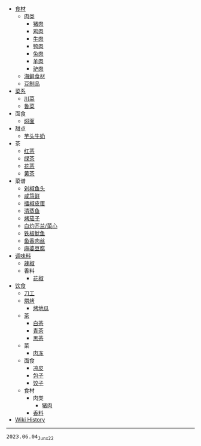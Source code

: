 - [食材](/0003_食材)
  - [肉类](/0005_食材_肉类)
    - [猪肉](/0016_食材_肉类_猪肉)
    - [鸡肉](/0011_食材_肉类_鸡肉)
    - [牛肉](/0014_食材_肉类_牛肉)
    - [鸭肉](/0010_食材_肉类_鸭肉)
    - [兔肉](/0015_食材_肉类_兔肉)
    - [羊肉](/0013_食材_肉类_羊肉)
    - [驴肉](/0012_食材_肉类_驴肉)
  - [海鲜食材](/0004_食材_海鲜)
  - [豆制品](/0006_食材_豆制品)
- [菜系](/0017_菜系)
  - [川菜](/0018_菜系_川菜)
  - [鲁菜](/0019_菜系_鲁菜)
- 面食
  - [焖面](/0021_面食_焖面)
- 甜点
  - [芋头牛奶](/0030_甜点_芋头牛奶)
- 茶
  - [红茶](/0034_茶_红茶)
  - [绿茶](/0035_茶_绿茶)
  - [花茶](/0026_茶_花茶)
  - [黄茶](/0032_茶_黄茶)
- 菜谱
  - [剁椒鱼头](/0022_菜谱_剁椒鱼头)
  - [咸笃鲜](/0024_菜谱_咸笃鲜)
  - [擂椒皮蛋](/0029_菜谱_擂椒皮蛋)
  - [清蒸鱼](/0033_菜谱_清蒸鱼)
  - [烤茄子](/0031_菜谱_烤茄子)
  - [白灼芥兰/菜心](/0027_菜谱_白灼菜心)
  - [铁板鱿鱼](/0020_菜谱_铁板鱿鱼)
  - [鱼香肉丝](/0025_菜谱_鱼香肉丝)
  - [麻婆豆腐](/0023_菜谱_麻婆豆腐)
- [调味料](/0007_调味料)
  - [辣椒](/0009_调味料_辣椒)
  - 香料
    - [花椒](/0008_调味料_香料_花椒)
- [饮食](/0045_饮食)
  - [刀工](/0044_饮食_刀工)
  - [烘烤](/0038_饮食_烘烤)
    - [烤地瓜](/0039_饮食_烘烤_烤地瓜)
  - [茶](/0040_饮食_茶)
    - [白茶](/0046_饮食_茶_白茶)
    - [青茶](/0037_饮食_茶_青茶)
    - [黑茶](/0047_饮食_茶_黑茶)
  - 菜
    - [肉冻](/0041_饮食_菜_肉冻)
  - 面食
    - [凉皮](/0048_饮食_面食_凉皮)
    - [包子](/0028_饮食_面食_包子)
    - [饺子](/0042_饮食_面食_饺子)
  - 食材
    - 肉类
      - [猪肉](/0016_饮食_食材_肉类_猪肉)
    - [香料](/0036_饮食_食材_香料)
- [Wiki History](/hist)

---
<kbd>2023.06.04<sub>Junx22</sub></kbd>

